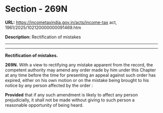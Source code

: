 # Section - 269N

**URL:** https://incometaxindia.gov.in/acts/income-tax act, 1961/2025/102120000000091469.htm

**Description:** Rectification of mistakes

---

****

**Rectification of mistakes.**

**269N.** With a view to rectifying any mistake apparent from the record, the competent authority may amend any order made by him under this Chapter at any time before the time for presenting an appeal against such order has expired, either on his own motion or on the mistake being brought to his notice by any person affected by the order :

**Provided** that if any such amendment is likely to affect any person prejudicially, it shall not be made without giving to such person a reasonable opportunity of being heard.